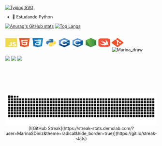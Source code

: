 
[![Typing SVG](https://readme-typing-svg.demolab.com?font=Poppins&weight=600&pause=1000&color=DE0274&width=435&lines=%E2%8A%B9%E2%82%8A%E2%9F%A1%E2%8B%86+Oii!+Eu+sou+a+Marina++%E2%8A%B9%E2%82%8A%E2%9F%A1%E2%8B%86;%E2%99%A1+Welcome+to+my+profile!+%E2%99%A1)](https://git.io/typing-svg)

- 🌱 Estudando Python

[![Anurag's GitHub stats](https://github-readme-stats.vercel.app/api?username=MarinaSDiniz&show_icons=true&theme=radical)](https://github.com/MarinaSDiniz/github-readme-stats)
[![Top Langs](https://github-readme-stats.vercel.app/api/top-langs/?username=MarinaSDiniz&show_icons=true&theme=radical)](https://github.com/anuraghazra/github-readme-stats)

<div style="display: inline_block"><br>
  <img align="center" alt="Marina-Js" height="30" width="40" src="https://raw.githubusercontent.com/devicons/devicon/master/icons/javascript/javascript-plain.svg">
  <img align="center" alt="Marina-HTML" height="30" width="40" src="https://raw.githubusercontent.com/devicons/devicon/master/icons/html5/html5-original.svg">
  <img align="center" alt="Marina-CSS" height="30" width="40" src="https://raw.githubusercontent.com/devicons/devicon/master/icons/css3/css3-original.svg">
  <img align="center" alt="Marina-Python" height="30" width="40" src="https://raw.githubusercontent.com/devicons/devicon/master/icons/python/python-original.svg">
  <img align="center" alt="Marina-Cplusplus" height="30" width="40" src="https://raw.githubusercontent.com/devicons/devicon/master/icons/cplusplus/cplusplus-original.svg">
  <img align="center" alt="Marina-C" height="30" width="40" src="https://raw.githubusercontent.com/devicons/devicon/master/icons/c/c-original.svg">
  <img align="center" alt="Marina-Node" height="30" width="40" src="https://raw.githubusercontent.com/devicons/devicon/master/icons/nodejs/nodejs-original.svg">
  <img align="center" alt="Marina-Swift" height="30" width="40" src="https://raw.githubusercontent.com/devicons/devicon/master/icons/swift/swift-original.svg">
  <img align="center" alt="Marina-Git" height="30" width="40" src="https://raw.githubusercontent.com/devicons/devicon/master/icons/git/git-original.svg">
  <img align="right" alt="Marina_draw" height="150" width="150" src="https://cdn.discordapp.com/attachments/1054838537155002420/1321644333035814912/mari_draw.gif?ex=676dfcb3&is=676cab33&hm=1e7ba2d2b3a6abfb1a960d724a3a927301f4a6d91d25e048a73c0dd686125276&">
</div>
  
  ##

  <div>
  <a href="https://instagram.com/marinadinez" target="_blank"><img src="https://img.shields.io/badge/-Instagram-%23E4405F?style=for-the-badge&logo=instagram&logoColor=white" target="_blank"></a>
  <a href = "mailto:marinasilvadiniz@gmail.com"><img src="https://img.shields.io/badge/-Gmail-%23333?style=for-the-badge&logo=gmail&logoColor=white" target="_blank"></a>
  <a href="https://www.linkedin.com/in/marina-silva-diniz-939a44199/" target="_blank"><img src="https://img.shields.io/badge/-LinkedIn-%230077B5?style=for-the-badge&logo=linkedin&logoColor=white" target="_blank"></a> 
  </div>

<picture align="center">
  <source media="(prefers-color-scheme: dark)" srcset="https://raw.githubusercontent.com/MarinaSDiniz/MarinaSDiniz/output/github-contribution-grid-snake-dark.svg">
  <source media="(prefers-color-scheme: light)" srcset="https://raw.githubusercontent.com/MarinaSDiniz/MarinaSDiniz/output/github-contribution-grid-snake-dark.svg">
  <img align="center" alt="github contribution grid snake animation" src="https://raw.githubusercontent.com/MarinaSDiniz/MarinaSDiniz/output/github-contribution-grid-snake.svg">
</picture>

<div align="center">
  [![GitHub Streak](https://streak-stats.demolab.com/?user=MarinaSDiniz&theme=radical&hide_border=true)](https://git.io/streak-stats)
</div>
